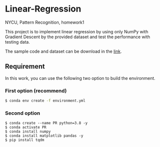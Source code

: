 # Linear-Regression
NYCU, Pattern Recognition, homework1 

This project is to implement linear regression by using only NumPy with Gradient Descent by the provided dataset and test the performance with testing data.

The sample code and dataset can be download in the [link](https://github.com/NCTU-VRDL/CS_AT0828/tree/main/HW1).

## Requirement

In this work, you can use the following two option to build the environment.

### First option (recommend)
```bash
$ conda env create -f environment.yml
```

### Second option
```bash=
$ conda create --name PR python=3.8 -y
$ conda activate PR
$ conda install numpy
$ conda install matplotlib pandas -y
$ pip install tqdm
```
